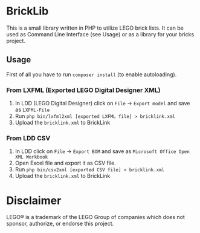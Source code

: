 BrickLib
========

This is a small library written in PHP to utilize LEGO brick lists. It can be used as Command Line Interface (see
Usage) or as a library for your bricks project.

Usage
-----

First of all you have to run `composer install` (to enable autoloading).

### From LXFML (Exported LEGO Digital Designer XML)

1. In LDD (LEGO Digital Designer) click on `File` → `Export model` and save as `LXFML-File`
2. Run `php bin/lxfml2xml [exported LXFML file] > bricklink.xml`
3. Upload the `bricklink.xml` to BrickLink

### From LDD CSV

1. In LDD click on `File` → `Export BOM` and save as `Microsoft Office Open XML Workbook`
2. Open Excel file and export it as CSV file.
3. Run `php bin/csv2xml [exported CSV file] > bricklink.xml`
4. Upload the `bricklink.xml` to BrickLink


Disclaimer
==========

LEGO® is a trademark of the LEGO Group of companies which does not sponsor, authorize, or endorse this project.
